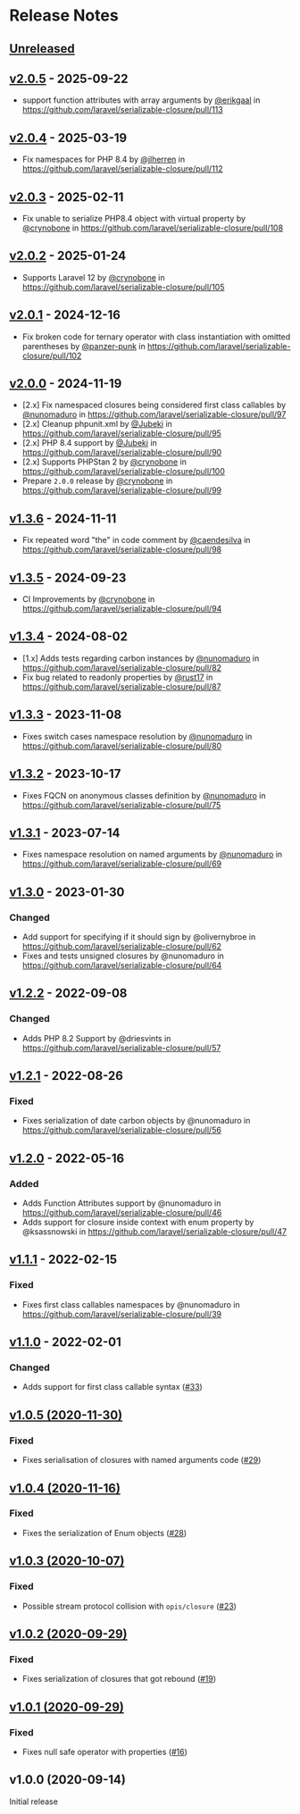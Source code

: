 # Release Notes

## [Unreleased](https://github.com/laravel/serializable-closure/compare/v2.0.5...2.x)

## [v2.0.5](https://github.com/laravel/serializable-closure/compare/v2.0.4...v2.0.5) - 2025-09-22

* support function attributes with array arguments by [@erikgaal](https://github.com/erikgaal) in https://github.com/laravel/serializable-closure/pull/113

## [v2.0.4](https://github.com/laravel/serializable-closure/compare/v2.0.3...v2.0.4) - 2025-03-19

* Fix namespaces for PHP 8.4 by [@jlherren](https://github.com/jlherren) in https://github.com/laravel/serializable-closure/pull/112

## [v2.0.3](https://github.com/laravel/serializable-closure/compare/v2.0.2...v2.0.3) - 2025-02-11

* Fix unable to serialize PHP8.4 object with virtual property by [@crynobone](https://github.com/crynobone) in https://github.com/laravel/serializable-closure/pull/108

## [v2.0.2](https://github.com/laravel/serializable-closure/compare/v2.0.1...v2.0.2) - 2025-01-24

* Supports Laravel 12 by [@crynobone](https://github.com/crynobone) in https://github.com/laravel/serializable-closure/pull/105

## [v2.0.1](https://github.com/laravel/serializable-closure/compare/v2.0.0...v2.0.1) - 2024-12-16

* Fix broken code for ternary operator with class instantiation with omitted parentheses by [@panzer-punk](https://github.com/panzer-punk) in https://github.com/laravel/serializable-closure/pull/102

## [v2.0.0](https://github.com/laravel/serializable-closure/compare/v1.3.6...v2.0.0) - 2024-11-19

* [2.x] Fix namespaced closures being considered first class callables by [@nunomaduro](https://github.com/nunomaduro) in https://github.com/laravel/serializable-closure/pull/97
* [2.x] Cleanup phpunit.xml by [@Jubeki](https://github.com/Jubeki) in https://github.com/laravel/serializable-closure/pull/95
* [2.x] PHP 8.4 support by [@Jubeki](https://github.com/Jubeki) in https://github.com/laravel/serializable-closure/pull/90
* [2.x] Supports PHPStan 2 by [@crynobone](https://github.com/crynobone) in https://github.com/laravel/serializable-closure/pull/100
* Prepare `2.0.0` release by [@crynobone](https://github.com/crynobone) in https://github.com/laravel/serializable-closure/pull/99

## [v1.3.6](https://github.com/laravel/serializable-closure/compare/v1.3.5...v1.3.6) - 2024-11-11

* Fix repeated word "the" in code comment by [@caendesilva](https://github.com/caendesilva) in https://github.com/laravel/serializable-closure/pull/98

## [v1.3.5](https://github.com/laravel/serializable-closure/compare/v1.3.4...v1.3.5) - 2024-09-23

* CI Improvements by [@crynobone](https://github.com/crynobone) in https://github.com/laravel/serializable-closure/pull/94

## [v1.3.4](https://github.com/laravel/serializable-closure/compare/v1.3.3...v1.3.4) - 2024-08-02

* [1.x] Adds tests regarding carbon instances by [@nunomaduro](https://github.com/nunomaduro) in https://github.com/laravel/serializable-closure/pull/82
* Fix bug related to readonly properties by [@rust17](https://github.com/rust17) in https://github.com/laravel/serializable-closure/pull/87

## [v1.3.3](https://github.com/laravel/serializable-closure/compare/v1.3.2...v1.3.3) - 2023-11-08

- Fixes switch cases namespace resolution by [@nunomaduro](https://github.com/nunomaduro) in https://github.com/laravel/serializable-closure/pull/80

## [v1.3.2](https://github.com/laravel/serializable-closure/compare/v1.3.1...v1.3.2) - 2023-10-17

- Fixes FQCN on anonymous classes definition  by [@nunomaduro](https://github.com/nunomaduro) in https://github.com/laravel/serializable-closure/pull/75

## [v1.3.1](https://github.com/laravel/serializable-closure/compare/v1.3.0...v1.3.1) - 2023-07-14

- Fixes namespace resolution on named arguments by [@nunomaduro](https://github.com/nunomaduro) in https://github.com/laravel/serializable-closure/pull/69

## [v1.3.0](https://github.com/laravel/serializable-closure/compare/v1.2.2...v1.3.0) - 2023-01-30

### Changed

- Add support for specifying if it should sign by @olivernybroe in https://github.com/laravel/serializable-closure/pull/62
- Fixes and tests unsigned closures by @nunomaduro in https://github.com/laravel/serializable-closure/pull/64

## [v1.2.2](https://github.com/laravel/serializable-closure/compare/v1.2.1...v1.2.2) - 2022-09-08

### Changed

- Adds PHP 8.2 Support by @driesvints in https://github.com/laravel/serializable-closure/pull/57

## [v1.2.1](https://github.com/laravel/serializable-closure/compare/v1.2.0...v1.2.1) - 2022-08-26

### Fixed

- Fixes serialization of date carbon objects by @nunomaduro in https://github.com/laravel/serializable-closure/pull/56

## [v1.2.0](https://github.com/laravel/serializable-closure/compare/v1.1.1...v1.2.0) - 2022-05-16

### Added

- Adds Function Attributes support by @nunomaduro in https://github.com/laravel/serializable-closure/pull/46
- Adds support for closure inside context with enum property by @ksassnowski in https://github.com/laravel/serializable-closure/pull/47

## [v1.1.1](https://github.com/laravel/serializable-closure/compare/v1.1.0...v1.1.1) - 2022-02-15

### Fixed

- Fixes first class callables namespaces by @nunomaduro in https://github.com/laravel/serializable-closure/pull/39

## [v1.1.0](https://github.com/laravel/serializable-closure/compare/v1.0.5...v1.1.0) - 2022-02-01

### Changed

- Adds support for first class callable syntax ([#33](https://github.com/laravel/serializable-closure/pull/33))

## [v1.0.5 (2020-11-30)](https://github.com/laravel/serializable-closure/compare/v1.0.4...v1.0.5)

### Fixed

- Fixes serialisation of closures with named arguments code ([#29](https://github.com/laravel/serializable-closure/pull/29))

## [v1.0.4 (2020-11-16)](https://github.com/laravel/serializable-closure/compare/v1.0.3...v1.0.4)

### Fixed

- Fixes the serialization of Enum objects ([#28](https://github.com/laravel/serializable-closure/pull/28))

## [v1.0.3 (2020-10-07)](https://github.com/laravel/serializable-closure/compare/v1.0.2...v1.0.3)

### Fixed

- Possible stream protocol collision with `opis/closure` ([#23](https://github.com/laravel/serializable-closure/pull/23))

## [v1.0.2 (2020-09-29)](https://github.com/laravel/serializable-closure/compare/v1.0.1...v1.0.2)

### Fixed

- Fixes serialization of closures that got rebound ([#19](https://github.com/laravel/serializable-closure/pull/19))

## [v1.0.1 (2020-09-29)](https://github.com/laravel/serializable-closure/compare/v1.0.0...v1.0.1)

### Fixed

- Fixes null safe operator with properties ([#16](https://github.com/laravel/serializable-closure/pull/16))

## v1.0.0 (2020-09-14)

Initial release

